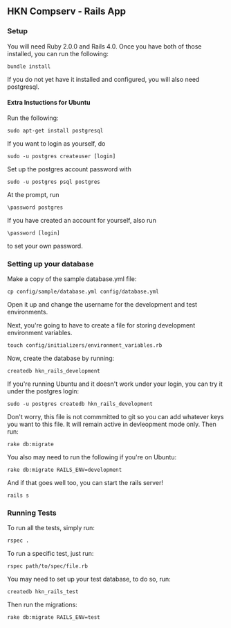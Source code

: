 ## HKN Compserv - Rails App

### Setup

You will need Ruby 2.0.0 and Rails 4.0. Once you have both of those installed, you can run the following:

    bundle install

If you do not yet have it installed and configured, you will also need postgresql.

#### Extra Instuctions for Ubuntu

Run the following:

    sudo apt-get install postgresql

If you want to login as yourself, do

    sudo -u postgres createuser [login]

Set up the postgres account password with

    sudo -u postgres psql postgres

At the prompt, run

    \password postgres

If you have created an account for yourself, also run

    \password [login]

to set your own password.

### Setting up your database

Make a copy of the sample database.yml file:

    cp config/sample/database.yml config/database.yml

Open it up and change the username for the development and test environments. 

Next, you're going to have to create a file for storing development environment variables.

    touch config/initializers/environment_variables.rb

Now, create the database by running:

    createdb hkn_rails_development

If you're running Ubuntu and it doesn't work under your login, you can try it under the postgres login:

    sudo -u postgres createdb hkn_rails_development

Don't worry, this file is not commmitted to git so you can add whatever keys you want to this file. It will remain active in devleopment mode only. Then run:

    rake db:migrate

You also may need to run the following if you're on Ubuntu:

    rake db:migrate RAILS_ENV=development

And if that goes well too, you can start the rails server!

    rails s

### Running Tests

To run all the tests, simply run:

    rspec .

To run a specific test, just run:

    rspec path/to/spec/file.rb

You may need to set up your test database, to do so, run:

    createdb hkn_rails_test

Then run the migrations:

    rake db:migrate RAILS_ENV=test
